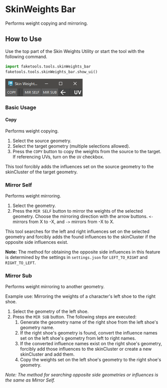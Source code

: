 # SkinWeights Bar

Performs weight copying and mirroring.

## How to Use

Use the top part of the Skin Weights Utility or start the tool with the following command.

```python
import faketools.tools.skinWeights_bar
faketools.tools.skinWeights_bar.show_ui()
```

![image001](images/skinWeights_bar/image001.png)

### Basic Usage

#### Copy

Performs weight copying.

1. Select the source geometry.
2. Select the target geometry (multiple selections allowed).
3. Press the `COPY` button to copy the weights from the source to the target. If referencing UVs, turn on the `UV` checkbox.

This tool forcibly adds the influences set on the source geometry to the skinCluster of the target geometry.

### Mirror Self

Performs weight mirroring.

1. Select the geometry.
2. Press the `MIR SELF` button to mirror the weights of the selected geometry. Choose the mirroring direction with the arrow buttons. `<-` mirrors from X to -X, and `->` mirrors from -X to X.

This tool searches for the left and right influences set on the selected geometry and forcibly adds the found influences to the skinCluster if the opposite side influences exist.

**Note:** The method for obtaining the opposite side influences in this feature is determined by the settings in `settings.json` for `LEFT_TO_RIGHT` and `RIGHT_TO_LEFT`.

### Mirror Sub

Performs weight mirroring to another geometry.

Example use: Mirroring the weights of a character's left shoe to the right shoe.

1. Select the geometry of the left shoe.
2. Press the `MIR SUB` button. The following steps are executed:
   1. Generate the geometry name of the right shoe from the left shoe's geometry name.
   2. If the right shoe's geometry is found, convert the influence names set on the left shoe's geometry from left to right names.
   3. If the converted influence names exist on the right shoe's geometry, forcibly add those influences to the skinCluster or create a new skinCluster and add them.
   4. Copy the weights set on the left shoe's geometry to the right shoe's geometry.

*Note: The method for searching opposite side geometries or influences is the same as Mirror Self.*
